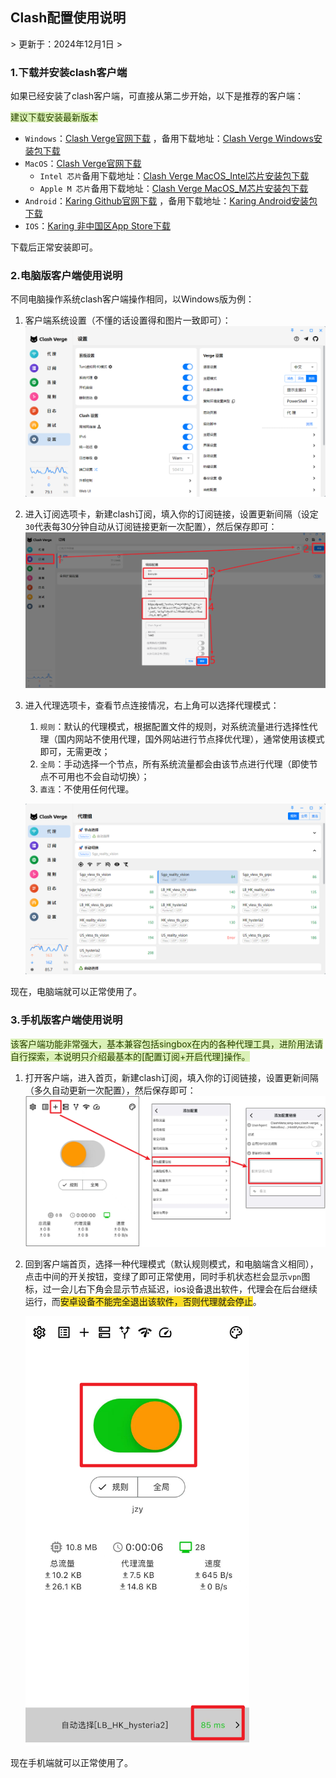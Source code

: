 <h2>Clash配置使用说明</h2>
> 更新于：2024年12月1日
>

<h3 id="JCmiJ">1.下载并安装clash客户端</h3>
如果已经安装了clash客户端，可直接从第二步开始，以下是推荐的客户端：

<font style="background:#DBF1B7;color:#2A4200">建议下载安装最新版本</font>

+ `Windows`：[Clash Verge官网下载](https://www.clashverge.dev/install.html#__tabbed_1_1)
  ，备用下载地址：[Clash Verge Windows安装包下载](https://github.com/clash-verge-rev/clash-verge-rev/releases/download/v2.0.2/Clash.Verge_2.0.2_x64-setup.exe)
+ `MacOS`：[Clash Verge官网下载](https://www.clashverge.dev/install.html#__tabbed_1_3)
    - `Intel 芯片`备用下载地址：[Clash Verge MacOS_Intel芯片安装包下载](https://proxy.jzy88.top/https://github.com/clash-verge-rev/clash-verge-rev/releases/download/v2.0.2/Clash.Verge_2.0.2_x64.dmg)
    - `Apple M 芯片`备用下载地址：[Clash Verge MacOS_M芯片安装包下载](https://proxy.jzy88.top/https://github.com/clash-verge-rev/clash-verge-rev/releases/download/v2.0.2/Clash.Verge_2.0.2_aarch64.dmg)
+ `Android`：[Karing Github官网下载](https://github.com/KaringX/karing/releases/download/v1.0.35.467/karing_1.0.35.467_android_arm64-v8a.apk)
  ，备用下载地址：[Karing Android安装包下载](https://proxy.jzy88.top/https://github.com/KaringX/karing/releases/download/v1.0.35.467/karing_1.0.35.467_android_arm64-v8a.apk)
+ `IOS`：[Karing 非中国区App Store下载](https://apps.apple.com/us/app/karing/id6472431552)

下载后正常安装即可。

<h3 id="PnwM8">2.电脑版客户端使用说明</h3>
不同电脑操作系统clash客户端操作相同，以Windows版为例：

1. 客户端系统设置（不懂的话设置得和图片一致即可）：![Clash_Verge_Rev设置](images/电脑端_系统设置.png)

2. 进入订阅选项卡，新建clash订阅，填入你的订阅链接，设置更新间隔（设定`30`代表每30分钟自动从订阅链接更新一次配置），然后保存即可：![新建订阅链接](images/电脑端_新建订阅链接.png)

3. 进入代理选项卡，查看节点连接情况，右上角可以选择代理模式：
    1. `规则`：默认的代理模式，根据配置文件的规则，对系统流量进行选择性代理（国内网站不使用代理，国外网站进行节点择优代理），通常使用该模式即可，无需更改；
    2. `全局`：手动选择一个节点，所有系统流量都会由该节点进行代理（即使节点不可用也不会自动切换）；
    3. `直连`：不使用任何代理。

   ![节点连接情况](images/电脑端_节点连接情况.png)

现在，电脑端就可以正常使用了。



<h3 id="KFrlH">3.手机版客户端使用说明</h3>
<font style="background:#DBF1B7;color:#2A4200">该客户端功能非常强大，基本兼容包括singbox在内的各种代理工具，进阶用法请自行探索，本说明只介绍最基本的[配置订阅+开启代理]操作。</font>

1. 打开客户端，进入首页，新建clash订阅，填入你的订阅链接，设置更新间隔（多久自动更新一次配置），然后保存即可：![新建订阅链接](images/手机端_新建订阅链接.png)

2. 回到客户端首页，选择一种代理模式（默认规则模式，和电脑端含义相同），点击中间的开关按钮，变绿了即可正常使用，同时手机状态栏会显示`vpn`图标，过一会儿右下角会显示节点延迟，ios设备退出软件，代理会在后台继续运行，而<font style="background-color:#FBDE28;">安卓设备不能完全退出该软件，否则代理就会停止</font>。

   ![开启代理](images/手机端_开启代理.png)

现在手机端就可以正常使用了。
